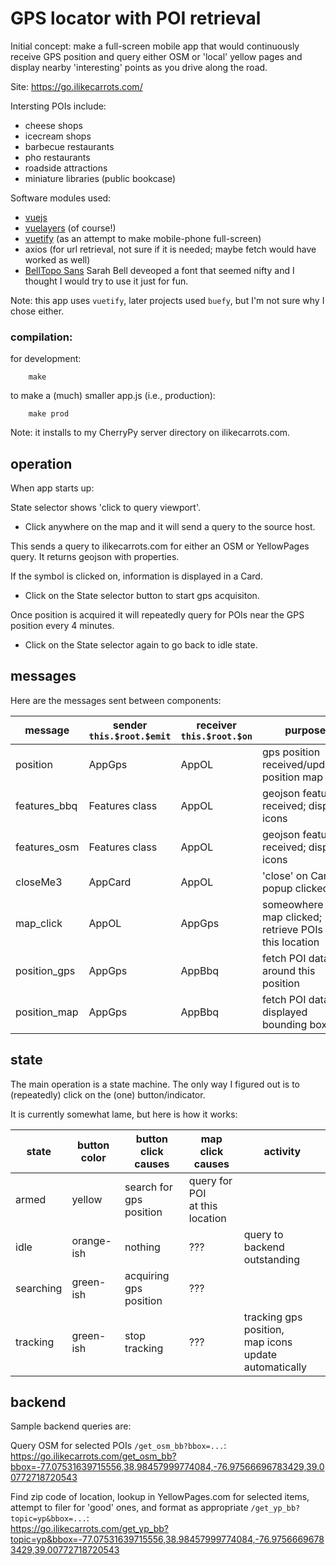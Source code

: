 
# GPS locator with POI retrieval

Initial concept: make a full-screen mobile app that would continuously
receive GPS position and query either OSM or 'local' yellow pages
and display nearby 'interesting' points as you drive along the road.

Site: https://go.ilikecarrots.com/

Intersting POIs include:
* cheese shops
* icecream shops
* barbecue restaurants
* pho restaurants
* roadside attractions
* miniature libraries (public bookcase)

Software modules used:

* [vuejs](https://vuejs.org/)
* [vuelayers](https://vuelayers.github.io/#/) (of course!)
* [vuetify](https://vuetifyjs.com/en/) (as an attempt to make mobile-phone full-screen)
* axios (for url retrieval, not sure if it is needed; maybe fetch would have worked as well)
* [BellTopo Sans](https://www.sarahbellmaps.com/typography-for-topography-belltopo-sans-free-font/)
Sarah Bell deveoped a font that seemed nifty and I thought I would try to use it just for fun.

Note: this app uses `vuetify`, later projects used `buefy`,
but I'm not sure why I chose either.

### compilation:

for development:
````
    make
````

to make a (much) smaller app.js (i.e., production):
````
    make prod
````
Note: it installs to my CherryPy server directory on ilikecarrots.com.

## operation

When app starts up:

State selector shows 'click to query viewport'.

* Click anywhere on the map and it will send a query to the source host.

This sends a query to ilikecarrots.com for either
an OSM or YellowPages query.
It returns geojson with properties.

If the symbol is clicked on, information is displayed in a Card.

* Click on the State selector button to start gps acquisiton.

Once position is acquired it will repeatedly query for POIs
near the GPS position every 4 minutes.

* Click on the State selector again to go back to idle state.

## messages

Here are the messages sent between components:

message      | sender<br/>`this.$root.$emit` | receiver<br/>`this.$root.$on` | purpose
------       | ------         | -------  | -------
position     | AppGps         | AppOL    | gps position received/updated; position map
features_bbq | Features class | AppOL    | geojson features received; display icons
features_osm | Features class | AppOL    | geojson features received; display icons
closeMe3     | AppCard        | AppOL    | 'close' on Card popup clicked on
map_click    | AppOL          | AppGps   | someowhere on map clicked; retrieve POIs at this location
position_gps | AppGps         | AppBbq   | fetch POI data around this position
position_map | AppGps         | AppBbq   | fetch POI data in displayed bounding box

## state

The main operation is a state machine.
The only way I figured out is to (repeatedly) click on the (one) button/indicator.

It is currently somewhat lame, but here is how it works:

state     | button color | button click causes     | map click causes  | activity
-----     | -----        | -----                   | -----             | ----
armed     | yellow       | search for gps position | query for POI<br/>at this location |
idle      | orange-ish   | nothing                 | ???              | query to backend outstanding
searching | green-ish    | acquiring gps position  | ???              |
tracking  | green-ish    | stop tracking           | ???              | tracking gps position,<br/>map icons update automatically

## backend

Sample backend queries are:

Query OSM for selected POIs `/get_osm_bb?bbox=...`:
<br/>
https://go.ilikecarrots.com/get_osm_bb?bbox=-77.07531639715556,38.98457999774084,-76.97566696783429,39.00772718720543

Find zip code of location, lookup in YellowPages.com for selected items,
attempt to filer for 'good' ones, and format as appropriate `/get_yp_bb?topic=yp&bbox=...`:
<br/>
https://go.ilikecarrots.com/get_yp_bb?topic=yp&bbox=-77.07531639715556,38.98457999774084,-76.97566696783429,39.00772718720543

